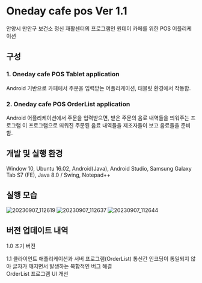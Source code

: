 # Oneday cafe pos Ver 1.1
안양시 만안구 보건소 정신 재활센터의 프로그램인 원데이 카페를 위한 POS 어플리케이션

## 구성

### 1. Oneday cafe POS Tablet application
Android 기반으로 카페에서 주문을 입력받는 어플리케이션, 태블릿 환경에서 작동함.

### 2. Oneday cafe POS OrderList application
Android 어플리케이션에서 주문을 입력받으면, 받은 주문의 음료 내역들을 띄워주는 프로그램
이 프로그램으로 띄워진 주문된 음료 내역들을 제조자들이 보고 음료들을 준비함.

## 개발 및 실행 환경
Window 10, Ubuntu 16.02, Android(Java), Android Studio, Samsung Galaxy Tab S7 (FE), Java 8.0 / Swing, Notepad++

## 실행 모습
![20230907_112619](https://github.com/frogio/oneday_cafe_pos/assets/12217092/0821170a-454a-42e9-89e6-4e86f3ba90c9)
![20230907_112637](https://github.com/frogio/oneday_cafe_pos/assets/12217092/893f5e21-e597-4c58-b20f-a2c0a8a9db7c)
![20230907_112644](https://github.com/frogio/oneday_cafe_pos/assets/12217092/60e24274-dc28-4167-b119-b0549207db3f)

## 버전 업데이트 내역

1.0
초기 버전

1.1 
클라이언트 애플리케이션과 서버 프로그램(OrderList) 통신간 인코딩이 통일되지 않아 글자가 깨지면서 발생하는 복합적인 버그 해결</br>
OrderList 프로그램 UI 개선
